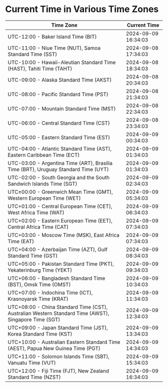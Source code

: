 # Current Time in Various Time Zones

| Time Zone | Current Time |
|-----------|--------------|
| UTC-12:00 - Baker Island Time (BIT) | 2024-09-09 16:34:03 |
| UTC-11:00 - Niue Time (NUT), Samoa Standard Time (SST) | 2024-09-08 17:34:03 |
| UTC-10:00 - Hawaii-Aleutian Standard Time (HAST), Tahiti Time (TAHT) | 2024-09-08 18:34:03 |
| UTC-09:00 - Alaska Standard Time (AKST) | 2024-09-08 20:34:03 |
| UTC-08:00 - Pacific Standard Time (PST) | 2024-09-08 21:34:03 |
| UTC-07:00 - Mountain Standard Time (MST) | 2024-09-08 22:34:03 |
| UTC-06:00 - Central Standard Time (CST) | 2024-09-08 23:34:03 |
| UTC-05:00 - Eastern Standard Time (EST) | 2024-09-09 00:34:03 |
| UTC-04:00 - Atlantic Standard Time (AST), Eastern Caribbean Time (ECT) | 2024-09-09 01:34:03 |
| UTC-03:00 - Argentina Time (ART), Brasília Time (BRT), Uruguay Standard Time (UYT) | 2024-09-09 01:34:03 |
| UTC-02:00 - South Georgia and the South Sandwich Islands Time (SGT) | 2024-09-09 02:34:03 |
| UTC±00:00 - Greenwich Mean Time (GMT), Western European Time (WET) | 2024-09-09 05:34:03 |
| UTC+01:00 - Central European Time (CET), West Africa Time (WAT) | 2024-09-09 06:34:03 |
| UTC+02:00 - Eastern European Time (EET), Central Africa Time (CAT) | 2024-09-09 07:34:03 |
| UTC+03:00 - Moscow Time (MSK), East Africa Time (EAT) | 2024-09-09 07:34:03 |
| UTC+04:00 - Azerbaijan Time (AZT), Gulf Standard Time (GST) | 2024-09-09 08:34:03 |
| UTC+05:00 - Pakistan Standard Time (PKT), Yekaterinburg Time (YEKT) | 2024-09-09 09:34:03 |
| UTC+06:00 - Bangladesh Standard Time (BST), Omsk Time (OMST) | 2024-09-09 10:34:03 |
| UTC+07:00 - Indochina Time (ICT), Krasnoyarsk Time (KRAT) | 2024-09-09 11:34:03 |
| UTC+08:00 - China Standard Time (CST), Australian Western Standard Time (AWST), Singapore Time (SGT) | 2024-09-09 12:34:03 |
| UTC+09:00 - Japan Standard Time (JST), Korea Standard Time (KST) | 2024-09-09 13:34:03 |
| UTC+10:00 - Australian Eastern Standard Time (AEST), Papua New Guinea Time (PGT) | 2024-09-09 14:34:03 |
| UTC+11:00 - Solomon Islands Time (SBT), Vanuatu Time (VUT) | 2024-09-09 15:34:03 |
| UTC+12:00 - Fiji Time (FJT), New Zealand Standard Time (NZST) | 2024-09-09 16:34:03 |
